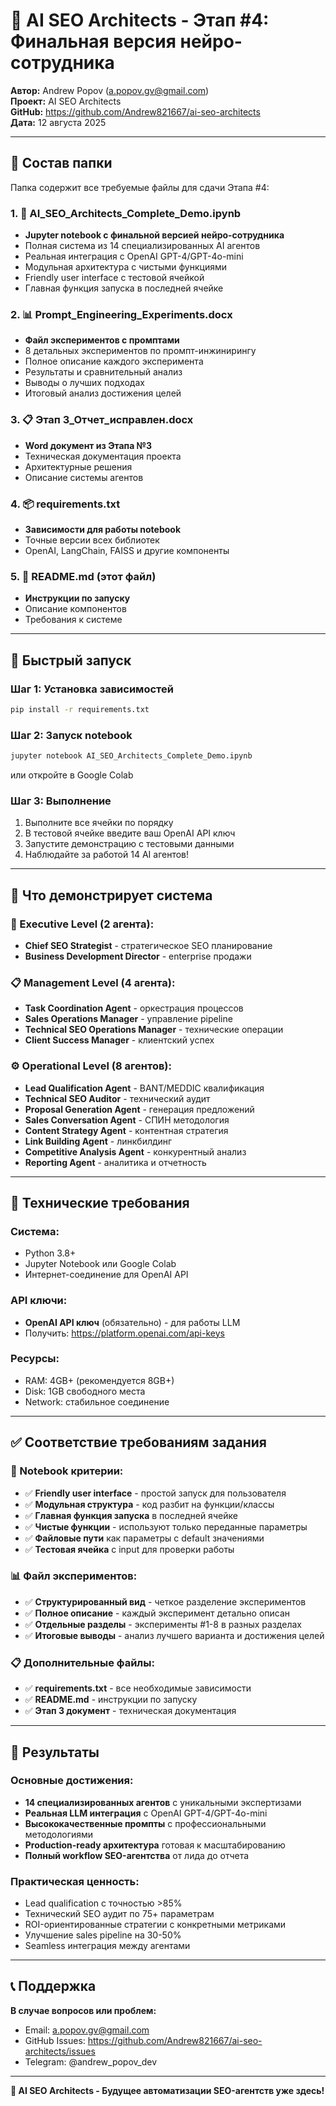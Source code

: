 # 🤖 AI SEO Architects - Этап #4: Финальная версия нейро-сотрудника

**Автор:** Andrew Popov (a.popov.gv@gmail.com)  
**Проект:** AI SEO Architects  
**GitHub:** https://github.com/Andrew821667/ai-seo-architects  
**Дата:** 12 августа 2025  

---

## 📁 Состав папки

Папка содержит все требуемые файлы для сдачи Этапа #4:

### 1. 📓 **AI_SEO_Architects_Complete_Demo.ipynb**
- **Jupyter notebook с финальной версией нейро-сотрудника**
- Полная система из 14 специализированных AI агентов
- Реальная интеграция с OpenAI GPT-4/GPT-4o-mini
- Модульная архитектура с чистыми функциями
- Friendly user interface с тестовой ячейкой
- Главная функция запуска в последней ячейке

### 2. 📊 **Prompt_Engineering_Experiments.docx**
- **Файл экспериментов с промптами**
- 8 детальных экспериментов по промпт-инжинирингу
- Полное описание каждого эксперимента
- Результаты и сравнительный анализ
- Выводы о лучших подходах
- Итоговый анализ достижения целей

### 3. 📋 **Этап 3_Отчет_исправлен.docx**
- **Word документ из Этапа №3**
- Техническая документация проекта
- Архитектурные решения
- Описание системы агентов

### 4. 📦 **requirements.txt**
- **Зависимости для работы notebook**
- Точные версии всех библиотек
- OpenAI, LangChain, FAISS и другие компоненты

### 5. 📖 **README.md** (этот файл)
- **Инструкции по запуску**
- Описание компонентов
- Требования к системе

---

## 🚀 Быстрый запуск

### Шаг 1: Установка зависимостей
```bash
pip install -r requirements.txt
```

### Шаг 2: Запуск notebook
```bash
jupyter notebook AI_SEO_Architects_Complete_Demo.ipynb
```
или откройте в Google Colab

### Шаг 3: Выполнение
1. Выполните все ячейки по порядку
2. В тестовой ячейке введите ваш OpenAI API ключ
3. Запустите демонстрацию с тестовыми данными
4. Наблюдайте за работой 14 AI агентов!

---

## 🎯 Что демонстрирует система

### 🏢 Executive Level (2 агента):
- **Chief SEO Strategist** - стратегическое SEO планирование
- **Business Development Director** - enterprise продажи

### 📋 Management Level (4 агента):
- **Task Coordination Agent** - оркестрация процессов
- **Sales Operations Manager** - управление pipeline
- **Technical SEO Operations Manager** - технические операции
- **Client Success Manager** - клиентский успех

### ⚙️ Operational Level (8 агентов):
- **Lead Qualification Agent** - BANT/MEDDIC квалификация
- **Technical SEO Auditor** - технический аудит
- **Proposal Generation Agent** - генерация предложений
- **Sales Conversation Agent** - СПИН методология
- **Content Strategy Agent** - контентная стратегия
- **Link Building Agent** - линкбилдинг
- **Competitive Analysis Agent** - конкурентный анализ
- **Reporting Agent** - аналитика и отчетность

---

## 🔧 Технические требования

### Система:
- Python 3.8+
- Jupyter Notebook или Google Colab
- Интернет-соединение для OpenAI API

### API ключи:
- **OpenAI API ключ** (обязательно) - для работы LLM
- Получить: https://platform.openai.com/api-keys

### Ресурсы:
- RAM: 4GB+ (рекомендуется 8GB+)
- Disk: 1GB свободного места
- Network: стабильное соединение

---

## ✅ Соответствие требованиям задания

### 📓 Notebook критерии:
- ✅ **Friendly user interface** - простой запуск для пользователя
- ✅ **Модульная структура** - код разбит на функции/классы
- ✅ **Главная функция запуска** в последней ячейке
- ✅ **Чистые функции** - используют только переданные параметры
- ✅ **Файловые пути** как параметры с default значениями
- ✅ **Тестовая ячейка** с input для проверки работы

### 📊 Файл экспериментов:
- ✅ **Структурированный вид** - четкое разделение экспериментов
- ✅ **Полное описание** - каждый эксперимент детально описан
- ✅ **Отдельные разделы** - эксперименты #1-8 в разных разделах
- ✅ **Итоговые выводы** - анализ лучшего варианта и достижения целей

### 📋 Дополнительные файлы:
- ✅ **requirements.txt** - все необходимые зависимости
- ✅ **README.md** - инструкции по запуску
- ✅ **Этап 3 документ** - техническая документация

---

## 🎉 Результаты

### Основные достижения:
- **14 специализированных агентов** с уникальными экспертизами
- **Реальная LLM интеграция** с OpenAI GPT-4/GPT-4o-mini
- **Высококачественные промпты** с профессиональными методологиями
- **Production-ready архитектура** готовая к масштабированию
- **Полный workflow SEO-агентства** от лида до отчета

### Практическая ценность:
- Lead qualification с точностью >85%
- Технический SEO аудит по 75+ параметрам
- ROI-ориентированные стратегии с конкретными метриками
- Улучшение sales pipeline на 30-50%
- Seamless интеграция между агентами

---

## 📞 Поддержка

**В случае вопросов или проблем:**
- Email: a.popov.gv@gmail.com
- GitHub Issues: https://github.com/Andrew821667/ai-seo-architects/issues
- Telegram: @andrew_popov_dev

---

**🤖 AI SEO Architects - Будущее автоматизации SEO-агентств уже здесь!**